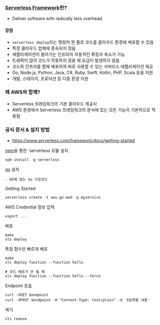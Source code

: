 ### [Serverless Framework](https://www.serverless.com/)란? 
- Deliver software with radically less overhead.

#### 장점
- `serverless deploy`라는 명령어 한 줄로 코드를 클라우드 환경에 배포할 수 있음
- 특정 클라우드 업체에 종속되지 않음
- 애플리케이션이 돌아가는 인프라의 자동적인 확장과 축소가 가능
- 트래픽이 없어 코드가 작동하지 않을 때 요금이 발생하지 않음
- 코드와 인프라를 함께 배포하여 바로 사용할 수 있는 서버리스 애플리케이션 제공
- Go, Node.js, Python, Java, C#, Ruby, Swift, Kotlin, PHP, Scala 등을 지원
- 개발, 스테이지, 프로덕션 등 다중 환경 지원

### 왜 AWS와 함께?
- Serverless 프레임워크의 기본 클라우드 제공사
- AWS 환경에서 Serverless 프레임워크의 문서에 있는 모든 기능이 기본적으로 적용됨

### 공식 문서 & 설치 방법
- https://www.serverless.com/framework/docs/getting-started


[npm](https://www.npmjs.com/package/npm)을 통한 `serverless 모듈 설치
```
npm install -g serverless
```

[go](https://go.dev/doc/install) 설치
```
- OS에 맞는 Go 다운로드

```

Getting Started
```
serverless create -t aws-go-mod -p myservice
```

AWS Credential 정보 입력
```
export ... 
```


배포

```
make
sls deploy
```

특정 함수만 빠르게 배포
```
make
sls deploy function --function hello

# 코드 배포가 안 될 때  
sls deploy function --function hello --force
```

Endpoint 호출
```
curl -XGET $endpoint
curl -XPOST $endpoint -H "Content-Type: text/plain" -d '$입력할 내용' 
```

제거
```
sls remove
```
